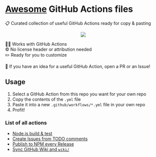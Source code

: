 # [Awesome](https://awesome.re/) GitHub Actions files

📋 Curated collection of useful GitHub Actions ready for copy & pasting

<div align="center">

![](https://user-images.githubusercontent.com/61068799/204187787-fdbb8f81-88fb-4f78-a036-acec2e3b3b99.png)

</div>

👷‍♂️ Works with GitHub Actions \
©️ No license header or attribution needed \
✏️ Ready for you to customize

📢 If you have an idea for a useful GitHub Action, open a PR or an Issue!

## Usage

1. Select a GitHub Action from this repo you want for your own repo
2. Copy the contents of the `.yml` file
3. Paste it into a new `.github/workflows/*.yml` file in your own repo
4. Profit!

### List of all actions

- [Node.js build & test](node-build-test.yml)
- [Create Issues from TODO comments](issues-todo-comments.yml)
- [Publish to NPM every Release](publish-npm-release.yml)
- [Sync GitHub Wiki and `wiki/`](sync-gh-wiki-wiki.yml)
